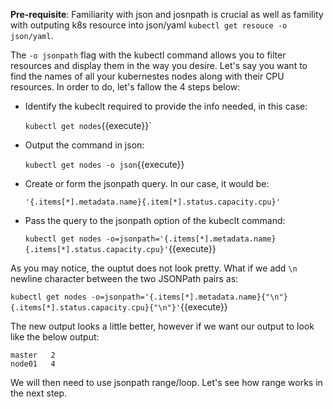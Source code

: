 **Pre-requisite**: Familiarity with json and josnpath is crucial as well as famility with outputing k8s resource into json/yaml `kubectl get resouce -o json/yaml`.

The `-o jsonpath` flag with the kubectl command allows you to filter resources and display them in the way you desire.
Let's say you want to find the names of all your kubernestes nodes along with their CPU resources. In order to do, let's fallow the 4 steps below:
  
  - Identify the kubeclt required to provide the info needed, in this case:

      `kubectl get nodes`{{execute}}`

  - Output the command in json:

      `kubectl get nodes -o json`{{execute}}

  - Create or form the jsonpath query. In our case, it would be:

     `'{.items[*].metadata.name}{.item[*].status.capacity.cpu}'`
    
  - Pass the query to the jsonpath option of the kubeclt command:

     `kubectl get nodes -o=jsonpath='{.items[*].metadata.name} {.items[*].status.capacity.cpu}'`{{execute}}

As you may notice, the ouptut does not look pretty. What if we add `\n` newline character between the two JSONPath pairs as:

  `kubectl get nodes -o=jsonpath='{.items[*].metadata.name}{"\n"}{.items[*].status.capacity.cpu}{"\n"}'`{{execute}}

The new output looks a little better, however if we want our output to look like the below output:

```
master   2
node01   4
```

We will then need to use jsonpath range/loop. Let's see how range works in the next step.